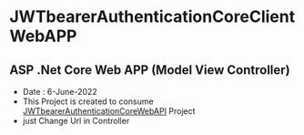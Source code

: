 # JWTbearerAuthenticationCoreClientWebAPP
## ASP .Net Core Web APP (Model View Controller)
- Date : 6-June-2022
- This Project is created to consume <a href="https://github.com/beingvishalt/JWTbearerAuthenticationCoreWebAPI">JWTbearerAuthenticationCoreWebAPI</a> Project
- just Change Url in Controller 
